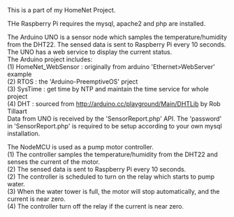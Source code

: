 This is a part of my HomeNet Project.

THe Raspberry Pi requires the mysql, apache2 and php are installed. 

The Arduino UNO is a sensor node which samples the temperature/humidity from the DHT22. The sensed data is sent to Raspberry Pi every 10 seconds. The UNO has a web service to display the current status. <br>
The Arduino project includes:<br>
(1) HomeNet_WebSensor : originally from arduino 'Ethernet>WebServer' example<br>
(2) RTOS : the 'Arduino-PreemptiveOS' prject <br>
(3) SysTime : get time by NTP and maintain the time service for whole project<br>
(4) DHT : sourced from http://arduino.cc/playground/Main/DHTLib by Rob Tillaart<br>
Data from UNO is received by the 'SensorReport.php' API.  The 'password' in 'SensorReport.php' is required to be setup according to your own mysql installation.

The NodeMCU is used as a pump motor controller.  <br>
(1) The controller samples the temperature/humidity from the DHT22 and senses the current of the motor. <br>
(2) The sensed data is sent to Raspberry Pi every 10 seconds. <br>
(2) The controller is scheduled to turn on the relay which starts to pump water. <br>
(3) When the water tower is full, the motor will stop automatically, and the current is near zero. <br>
(4) The controller turn off the relay if the current is near zero. <br>
